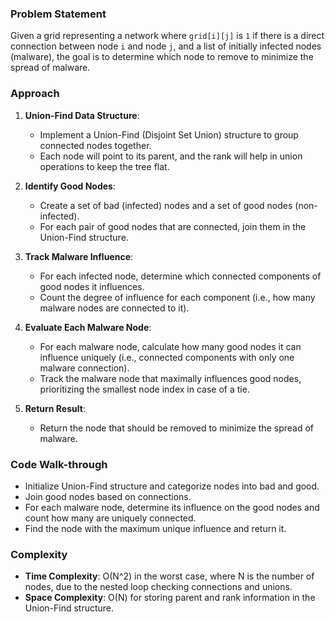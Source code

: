 ### Problem Statement
Given a grid representing a network where `grid[i][j]` is `1` if there is a direct connection between node `i` and node `j`, and a list of initially infected nodes (malware), the goal is to determine which node to remove to minimize the spread of malware.

### Approach
1. **Union-Find Data Structure**:
   - Implement a Union-Find (Disjoint Set Union) structure to group connected nodes together.
   - Each node will point to its parent, and the rank will help in union operations to keep the tree flat.

2. **Identify Good Nodes**:
   - Create a set of bad (infected) nodes and a set of good nodes (non-infected).
   - For each pair of good nodes that are connected, join them in the Union-Find structure.

3. **Track Malware Influence**:
   - For each infected node, determine which connected components of good nodes it influences.
   - Count the degree of influence for each component (i.e., how many malware nodes are connected to it).

4. **Evaluate Each Malware Node**:
   - For each malware node, calculate how many good nodes it can influence uniquely (i.e., connected components with only one malware connection).
   - Track the malware node that maximally influences good nodes, prioritizing the smallest node index in case of a tie.

5. **Return Result**:
   - Return the node that should be removed to minimize the spread of malware.

### Code Walk-through
- Initialize Union-Find structure and categorize nodes into bad and good.
- Join good nodes based on connections.
- For each malware node, determine its influence on the good nodes and count how many are uniquely connected.
- Find the node with the maximum unique influence and return it.

### Complexity
- **Time Complexity**: O(N^2) in the worst case, where N is the number of nodes, due to the nested loop checking connections and unions.
- **Space Complexity**: O(N) for storing parent and rank information in the Union-Find structure.

